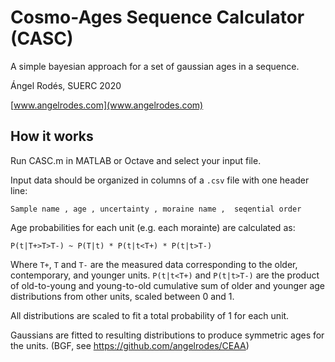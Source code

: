 # Cosmo-Ages Sequence Calculator (CASC)

A simple bayesian approach for a set of gaussian ages in a sequence.

Ángel Rodés, SUERC 2020

[www.angelrodes.com](www.angelrodes.com)

## How it works

Run CASC.m in MATLAB or Octave and select your input file.

Input data should be organized in columns of a `.csv` file with one header line:
```
Sample name , age , uncertainty , moraine name ,  seqential order
```

Age probabilities for each unit (e.g. each morainte) are calculated as:
```
P(t|T+>T>T-) ~ P(T|t) * P(t|t<T+) * P(t|t>T-)
```
Where `T+`, `T` and `T-` are the measured data corresponding to the older,
contemporary, and younger units. 
`P(t|t<T+)` and `P(t|t>T-)` are the product of
old-to-young and young-to-old cumulative sum of older and younger 
age distributions from other units, scaled between 0 and 1.

All distributions are scaled to fit a total probability of 1 for each
unit.

Gaussians are fitted to resulting distributions to produce symmetric ages
for the units. (BGF, see https://github.com/angelrodes/CEAA)
